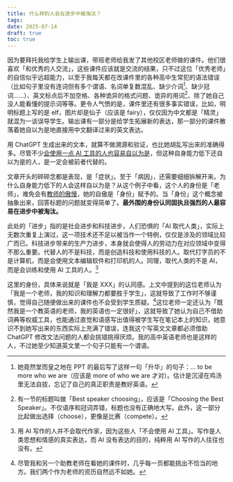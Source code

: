 ```yaml
---
title: 什么样的人会在进步中被淘汰？
tags: 
date: 2025-07-14
draft: true
toc: true
---
```


因为要拜托我给学生上输出课，带班老师给我发了其他校区老师做的课件。他们很喜欢「和优秀的人交流」，这些课件应该就是交流的结果，只不过这位「优秀老师」的自信似乎远超能力，以至于我每天都在改课件里的各种高中生常犯的语法错误（比如句子里没有连词但有多个谓语、名词单复数混乱、缺少介词[^1]、缺少冠词……）、英文标点后不加空格、各种诡异的格式问题、诡异的用词[^2]、除了她自己没人能看懂的提示词等等。更令人气愤的是，课件里还有很多事实错误，比如，明明标题上写的是 elf，图片却是仙子（应该是 fairy），仅仅因为中文都是「精灵」就混为一谈误导学生。输出课有一部分是给学生拓展新的表达，那一部分的课件散落着她自以为是地直接用中文翻译过来的英文表达。

用 ChatGPT 生成出来的文本，就算不做溯源和验证，也比她胡乱写出来的准确得多。尽管不少[会使用一点 AI 工具的人也容易自以为是](/posts/ai-正在让人变得前所未有地自以为是/)，但这种自身能力低下还自以为是的人，是一定会被前者代替的。<!--more-->

文章开头的碎碎念都是表现，是「症状」。至于「病因」，还需要细细拆解开来。为什么自身能力低下的人会这样自以为是？从这个例子中看，这个人的身份是「老师」，难免会有[教师的傲慢](/posts/教师的傲慢/)，她的自傲是「身份」赋予的。当「身份」这个概念被抽象出来，回答标题的问题就变得简单了。**最外围的身份认同固执且强烈的人最容易在进步中被淘汰。**

此处的「进步」指的是社会进步和科技进步，人们恐惧的「AI 取代人类」，实际上无数次重复上演过，这一项技术还不足以被当作一个特例，仅仅是涉及的领域比较广而已。科技进步带来的生产力进步，本身就会使得人的劳动力在对应领域中变得不那么重要。代替人的不是科技，而是创造科技和使用科技的人。取代打字员的不是计算机，而是会使用文本编辑软件和打印机的人。同理，取代人类的不是 AI，而是会训练和使用 AI 工具的人。[^3]

这里的身份，具体来说就是「我是 XXX」的认同感。上文中提到的这位老师认为「我是一个老师，我的知识和理解力都要胜于学生」，这就导致了工作时不够谨慎，觉得自己随便做出来的课件也不会受到学生质疑。[^4]这位老师一定还认为「既然我是一个教英语的老师，我的英语也一定很好」，这就导致了她认为自己不借助词典等权威工具，也能通过直觉和语感写出值得被学生写在笔记本上的知识，她意识不到她写出来的东西实际上充满了错误，连我这个写英文文章都必须借助 ChatGPT 修改文法问题的人都会挑错挑得厌烦。我的高中英语老师也是这样的人，不过她至少知道英文里一个句子只能有一个谓语。



[^1]: 她竟然堂而皇之地在 PPT 的最后写了这样一句「升华」的句子：... to be more who we are（应该是 more of who we are 才对）。估计是沉浸在鸡汤里无法自拔，忘记了自己的真正职责是教好英语。

[^2]: 有一节的标题叫做「Best speaker choosing」，应该是「Choosing the Best Speaker」。不仅语序和冠词弄错，标题也没有正确地大写。此外，这一部分比起做出选择（choose），更像是比赛（compete）。

[^3]: 用 AI 写作的人并不会取代作家，因为这些人「不会使用 AI 工具」。写作是人类思想和情感的真实表达，而 AI 没有表达的目的，纯粹用 AI 写作的人往往也没有。

[^4]: 尽管我和另一个助教老师在看她的课件时，几乎每一页都能挑出不恰当的地方。我们两个作为老师的资历自然远不如她。
